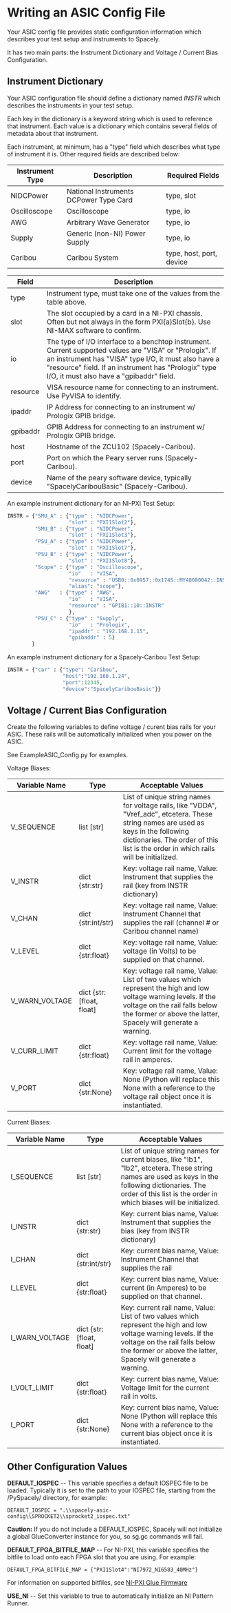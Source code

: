 # Writing an ASIC Config File

Your ASIC config file provides static configuration information which describes your test setup and instruments to Spacely.

It has two main parts: the Instrument Dictionary and Voltage / Current Bias Configuration.

## Instrument Dictionary

Your ASIC configuration file should define a dictionary named *INSTR* which describes the instruments in your test setup. 

Each key in the dictionary is a keyword string which is used to reference that instrument. Each value is a dictionary which contains several fields of metadata about that instrument. 

Each instrument, at minimum, has a "type" field which describes what type of instrument it is. Other required fields are described below:

| Instrument Type | Description | Required Fields |
|-----------------|-------------|-----------------|
| NIDCPower       | National Instruments DCPower Type Card | type, slot |
| Oscilloscope    | Oscilloscope | type, io |
| AWG    | Arbitrary Wave Generator | type, io |
| Supply    | Generic (non-NI) Power Supply | type, io |
| Caribou   | Caribou System | type, host, port, device |


| Field | Description |
|-------|-------------|
| type  | Instrument type, must take one of the values from the table above. | 
| slot  | The slot occupied by a card in a NI-PXI chassis. Often but not always in the form PXI{a}Slot{b}. Use NI-MAX software to confirm. | 
| io    | The type of I/O interface to a benchtop instrument. Current supported values are "VISA" or "Prologix". If an instrument has "VISA" type I/O, it must also have a "resource" field. If an instrument has "Prologix" type I/O, it must also have a "gpibaddr" field. |
| resource | VISA resource name for connecting to an instrument. Use PyVISA to identify. | 
| ipaddr   | IP Address for connecting to an instrument w/ Prologix GPIB bridge. |
| gpibaddr | GPIB Address for connecting to an instrument w/ Prologix GPIB bridge. | 
| host     | Hostname of the ZCU102 (Spacely-Caribou). | 
| port     | Port on which the Peary server runs (Spacely-Caribou). |
| device   | Name of the peary software device, typically "SpacelyCaribouBasic" (Spacely-Caribou). | 

An example instrument dictionary for an NI-PXI Test Setup:

```python
INSTR = {"SMU_A" : {"type" : "NIDCPower", 
                    "slot" : "PXI1Slot2"},
         "SMU_B" : {"type" : "NIDCPower",
                    "slot" : "PXI1Slot3"},
         "PSU_A" : {"type" : "NIDCPower",
                    "slot" : "PXI1Slot7"},
         "PSU_B" : {"type" : "NIDCPower",
                    "slot" : "PXI1Slot8"},
         "Scope" : {"type" : "Oscilloscope",
                    "io"   : "VISA",
                    "resource" : "USB0::0x0957::0x1745::MY48080042::INSTR",
                    "alias": "scope"},
         "AWG"   : {"type" : "AWG",
                    "io"   : "VISA",
                    "resource" : "GPIB1::10::INSTR"
                    },
         "PSU_C" : {"type" : "Supply",
                    "io"   : "Prologix",
                    "ipaddr" : "192.168.1.15",
                    "gpibaddr" : 5}
        }
```

An example instrument dictionary for a Spacely-Caribou Test Setup:

```python
INSTR = {"car" : {"type": "Caribou",
                  "host":"192.168.1.24",
                  "port":12345,
                  "device":"SpacelyCaribouBasic"}}
```


## Voltage / Current Bias Configuration 

Create the following variables to define voltage / curent bias rails for your ASIC. These rails will be automatically initialized when you power on the ASIC. 

See ExampleASIC_Config.py for examples. 

Voltage Biases:

| Variable Name | Type | Acceptable Values | 
|---------------|------|-------------------|
| V_SEQUENCE    | list \[str\] | List of unique string names for voltage rails, like "VDDA", "Vref_adc", etcetera. These string names are used as keys in the following dictionaries. The order of this list is the order in which rails will be initialized. |
| V_INSTR       | dict {str:str} | Key: voltage rail name, Value: Instrument that supplies the rail (key from INSTR dictionary) |
| V_CHAN        | dict {str:int/str} | Key: voltage rail name, Value: Instrument Channel that supplies the rail (channel # or Caribou channel name) | 
| V_LEVEL       | dict {str:float} | Key: voltage rail name, Value: voltage (in Volts) to be supplied on that channel. |
| V_WARN_VOLTAGE | dict {str:\[float, float\] | Key: voltage rail name, Value: List of two values which represent the high and low voltage warning levels. If the voltage on the rail falls below the former or above the latter, Spacely will generate a warning. |
| V_CURR_LIMIT  | dict {str:float} | Key: voltage rail name, Value: Current limit for the voltage rail in amperes. |
| V_PORT        | dict {str:None}  | Key: voltage rail name, Value: None (Python will replace this None with a reference to the voltage rail object once it is instantiated. |

Current Biases:

| Variable Name | Type | Acceptable Values | 
|---------------|------|-------------------|
| I_SEQUENCE    | list \[str\] | List of unique string names for current biases, like "Ib1", "Ib2", etcetera. These string names are used as keys in the following dictionaries. The order of this list is the order in which biases will be initialized. |
| I_INSTR       | dict {str:str} | Key: current bias name, Value: Instrument that supplies the bias (key from INSTR dictionary) |
| I_CHAN        | dict {str:int/str} | Key: current bias name, Value: Instrument Channel that supplies the rail | 
| I_LEVEL       | dict {str:float} | Key: current bias name, Value: current (in Amperes) to be supplied on that channel. |
| I_WARN_VOLTAGE | dict {str:\[float, float\] | Key: current rail name, Value: List of two values which represent the high and low voltage warning levels. If the voltage on the rail falls below the former or above the latter, Spacely will generate a warning. |
| I_VOLT_LIMIT  | dict {str:float} | Key: current bias name, Value: Voltage limit for the current rail in volts. |
| I_PORT        | dict {str:None}  | Key: current bias name, Value: None (Python will replace this None with a reference to the current bias object once it is instantiated. |


## Other Configuration Values

**DEFAULT_IOSPEC** -- This variable specifies a default IOSPEC file to be loaded. Typically it is set to the path to your IOSPEC file, starting from the /PySpacely/ directory, for example: 

```
DEFAULT_IOSPEC = ".\\spacely-asic-config\\SPROCKET2\\sprocket2_iospec.txt"
```

**Caution:** If you do not include a DEFAULT_IOSPEC, Spacely will not initialize a global GlueConverter instance for you, so sg.gc commands will fail. 

**DEFAULT_FPGA_BITFILE_MAP** -- For NI-PXI, this variable specifies the bitfile to load onto each FPGA slot that you are using. For example:  
```
DEFAULT_FPGA_BITFILE_MAP = {"PXI1Slot4":"NI7972_NI6583_40MHz"}
```

For information on supported bitfiles, see [NI-PXI Glue Firmware](</special-topics/NI-PXI Glue Firmware.md>)

**USE_NI** -- Set this variable to true to automatically initialize an NI Pattern Runner. 